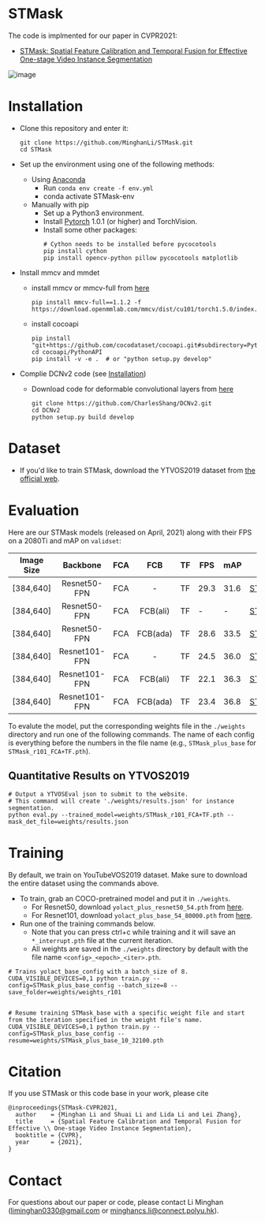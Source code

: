 # STMask

The code is implmented for our paper in CVPR2021:
 - [STMask: Spatial Feature Calibration and Temporal Fusion for Effective One-stage Video Instance Segmentation](http://www4.comp.polyu.edu.hk/~cslzhang/papers.htm)

![image](https://drive.google.com/file/d/1RAxysb_eVLeiOdZDaW6NbBpqpYehDYzh/view?usp=sharing)

# Installation
 - Clone this repository and enter it:
   ```Shell
   git clone https://github.com/MinghanLi/STMask.git
   cd STMask
   ```
 - Set up the environment using one of the following methods:
   - Using [Anaconda](https://www.anaconda.com/distribution/)
     - Run `conda env create -f env.yml`
     - conda activate STMask-env
   - Manually with pip
     - Set up a Python3 environment.
     - Install [Pytorch](http://pytorch.org/) 1.0.1 (or higher) and TorchVision.
     - Install some other packages:
       ```Shell
       # Cython needs to be installed before pycocotools
       pip install cython
       pip install opencv-python pillow pycocotools matplotlib 
       ```
       
 - Install mmcv and mmdet
    - install mmcv or mmcv-full from [here](https://github.com/open-mmlab/mmcv)
      ```Shell
      pip install mmcv-full==1.1.2 -f https://download.openmmlab.com/mmcv/dist/cu101/torch1.5.0/index.html
      ```
    - install cocoapi
      ```Shell
      pip install "git+https://github.com/cocodataset/cocoapi.git#subdirectory=PythonAPI"
      cd cocoapi/PythonAPI
      pip install -v -e .  # or "python setup.py develop"
      ```
 
 - Complie DCNv2 code (see [Installation](https://github.com/dbolya/yolact#installation))
   - Download code for deformable convolutional layers from [here](https://github.com/CharlesShang/DCNv2/tree/pytorch_1.0)
     ```Shell
     git clone https://github.com/CharlesShang/DCNv2.git
     cd DCNv2
     python setup.py build develop
     ```

# Dataset
 - If you'd like to train STMask, download the YTVOS2019 dataset from [the official web](https://youtube-vos.org/dataset/).


# Evaluation
Here are our STMask models (released on April, 2021) along with their FPS on a 2080Ti and mAP on `validset`:

| Image Size       | Backbone      | FCA  | FCB      | TF | FPS  | mAP  | Weights |                                                                                                         
|:----------:      |:-------------:|:----:|:----:    |----|------|------|-----------------------------------------------------------------------------------------------------------|
| [384,640]        | Resnet50-FPN  | FCA  | -        | TF | 29.3 | 31.6 | [STMask_r50_FCA+TF.pth](https://drive.google.com/file/d/1TCiW-EQLEh1SrN-o7cOvKEFQy2WhkeSL/view?usp=sharing) |
| [384,640]        | Resnet50-FPN  | FCA  | FCB(ali) | TF | -    | -    | [STMask_r50_ali.pth]() | 
| [384,640]        | Resnet50-FPN  | FCA  | FCB(ada) | TF | 28.6 | 33.5 | [STMask_r50_ada.pth]()  |
| [384,640]        | Resnet101-FPN | FCA  | -        | TF | 24.5 | 36.0 | [STMask_r101_FCA+TF.pth](https://drive.google.com/file/d/1qgq8yC8otUMJMsffsaC288YOAwYf3OIz/view?usp=sharing) |    
| [384,640]        | Resnet101-FPN | FCA  | FCB(ali) | TF | 22.1 | 36.3 | [STMask_r101_ali.pth]()  |   
| [384,640]        | Resnet101-FPN | FCA  | FCB(ada) | TF | 23.4 | 36.8 | [STMask_r101_ada.pth]()  |   

To evalute the model, put the corresponding weights file in the `./weights` directory and run one of the following commands. The name of each config is everything before the numbers in the file name (e.g., `STMask_plus_base` for `STMask_r101_FCA+TF.pth`).
## Quantitative Results on YTVOS2019
```Shell
# Output a YTVOSEval json to submit to the website.
# This command will create './weights/results.json' for instance segmentation.
python eval.py --trained_model=weights/STMask_r101_FCA+TF.pth --mask_det_file=weights/results.json
```

# Training
By default, we train on YouTubeVOS2019 dataset. Make sure to download the entire dataset using the commands above.
 - To train, grab an COCO-pretrained model and put it in `./weights`.
   - For Resnet50, download `yolact_plus_resnet50_54.pth` from [here](https://drive.google.com/file/d/18bGj_pgKGojtnn8ni5XPbAUBNWGHkQbN/view?usp=sharing).
   - For Resnet101, download `yolact_plus_base_54_80000.pth` from [here](https://github.com/dbolya/yolact).
- Run one of the training commands below.
   - Note that you can press ctrl+c while training and it will save an `*_interrupt.pth` file at the current iteration.
   - All weights are saved in the `./weights` directory by default with the file name `<config>_<epoch>_<iter>.pth`.
```Shell
# Trains yolact_base_config with a batch_size of 8.
CUDA_VISIBLE_DEVICES=0,1 python train.py --config=STMask_plus_base_config --batch_size=8 --save_folder=weights/weights_r101


# Resume training STMask_base with a specific weight file and start from the iteration specified in the weight file's name.
CUDA_VISIBLE_DEVICES=0,1 python train.py --config=STMask_plus_base_config --resume=weights/STMask_plus_base_10_32100.pth 
```

# Citation
If you use STMask or this code base in your work, please cite
```
@inproceedings{STMask-CVPR2021,
  author    = {Minghan Li and Shuai Li and Lida Li and Lei Zhang},
  title     = {Spatial Feature Calibration and Temporal Fusion for Effective \\ One-stage Video Instance Segmentation},
  booktitle = {CVPR},
  year      = {2021},
}
```


# Contact
For questions about our paper or code, please contact Li Minghan (liminghan0330@gmail.com or minghancs.li@connect.polyu.hk).
